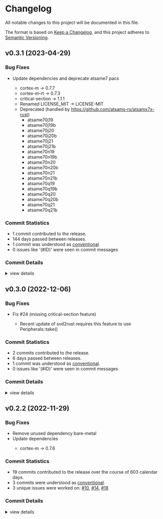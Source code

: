 # Changelog

All notable changes to this project will be documented in this file.

The format is based on [Keep a Changelog](https://keepachangelog.com/en/1.0.0/),
and this project adheres to [Semantic Versioning](https://semver.org/spec/v2.0.0.html).

## v0.3.1 (2023-04-29)

### Bug Fixes

 - <csr-id-350e7515159199ef5cfd37ffdca2b511ab4486dc/> Update dependencies and deprecate atsame7 pacs
   - cortex-m -> 0.7.7
   - cortex-m-rt -> 0.7.3
   - critical-section -> 1.1.1
   - Renamed LICENSE_MIT -> LICENSE-MIT
   - Deprecated (handled by https://github.com/atsams-rs/atsamx7x-rust)
     * atsame70j19
     * atsame70j19b
     * atsame70j20
     * atsame70j20b
     * atsame70j21
     * atsame70j21b
     * atsame70n19
     * atsame70n19b
     * atsame70n20
     * atsame70n20b
     * atsame70n21
     * atsame70n21b
     * atsame70q19
     * atsame70q19b
     * atsame70q20
     * atsame70q20b
     * atsame70q21
     * atsame70q21b

### Commit Statistics

<csr-read-only-do-not-edit/>

 - 1 commit contributed to the release.
 - 144 days passed between releases.
 - 1 commit was understood as [conventional](https://www.conventionalcommits.org).
 - 0 issues like '(#ID)' were seen in commit messages

### Commit Details

<csr-read-only-do-not-edit/>

<details><summary>view details</summary>

 * **Uncategorized**
    - Update dependencies and deprecate atsame7 pacs ([`350e751`](https://github.com/atsam-rs/atsam-pac/commit/350e7515159199ef5cfd37ffdca2b511ab4486dc))
</details>

## v0.3.0 (2022-12-06)

### Bug Fixes

 - <csr-id-2b9a3080f81274d29310899f9f2e700c6d6a1f49/> Fix #24 (missing critical-section feature)
   - Recent update of svd2rust requires this feature to use
   Peripherals::take()

### Commit Statistics

<csr-read-only-do-not-edit/>

 - 2 commits contributed to the release.
 - 6 days passed between releases.
 - 1 commit was understood as [conventional](https://www.conventionalcommits.org).
 - 0 issues like '(#ID)' were seen in commit messages

### Commit Details

<csr-read-only-do-not-edit/>

<details><summary>view details</summary>

 * **Uncategorized**
    - Release atsam4e16c-pac v0.3.0, atsam4e16e-pac v0.3.0, atsam4e8c-pac v0.3.0, atsam4e8e-pac v0.3.0, atsam4lc2a-pac v0.3.0, atsam4lc2b-pac v0.3.0, atsam4lc2c-pac v0.3.0, atsam4lc4a-pac v0.3.0, atsam4lc4b-pac v0.3.0, atsam4lc4c-pac v0.3.0, atsam4lc8a-pac v0.3.0, atsam4lc8b-pac v0.3.0, atsam4lc8c-pac v0.3.0, atsam4ls2a-pac v0.3.0, atsam4ls2b-pac v0.3.0, atsam4ls2c-pac v0.3.0, atsam4ls4a-pac v0.3.0, atsam4ls4b-pac v0.3.0, atsam4ls4c-pac v0.3.0, atsam4ls8a-pac v0.3.0, atsam4ls8b-pac v0.3.0, atsam4ls8c-pac v0.3.0, atsam4n16b-pac v0.3.0, atsam4n16c-pac v0.3.0, atsam4n8a-pac v0.3.0, atsam4n8b-pac v0.3.0, atsam4n8c-pac v0.3.0, atsam4s16b-pac v0.3.0, atsam4s16c-pac v0.3.0, atsam4s2a-pac v0.3.0, atsam4s2b-pac v0.3.0, atsam4s2c-pac v0.3.0, atsam4s4a-pac v0.3.0, atsam4s4b-pac v0.3.0, atsam4s4c-pac v0.3.0, atsam4s8b-pac v0.3.0, atsam4s8c-pac v0.3.0, atsam4sa16b-pac v0.3.0, atsam4sa16c-pac v0.3.0, atsam4sd16b-pac v0.3.0, atsam4sd16c-pac v0.3.0, atsam4sd32b-pac v0.3.0, atsam4sd32c-pac v0.3.0, atsam4sp32a-pac v0.3.0, atsame70j19-pac v0.3.0, atsame70j19b-pac v0.3.0, atsame70j20-pac v0.3.0, atsame70j20b-pac v0.3.0, atsame70j21-pac v0.3.0, atsame70j21b-pac v0.3.0, atsame70n19-pac v0.3.0, atsame70n19b-pac v0.3.0, atsame70n20-pac v0.3.0, atsame70n20b-pac v0.3.0, atsame70n21-pac v0.3.0, atsame70n21b-pac v0.3.0, atsame70q19-pac v0.3.0, atsame70q19b-pac v0.3.0, atsame70q20-pac v0.3.0, atsame70q20b-pac v0.3.0, atsame70q21-pac v0.3.0, atsame70q21b-pac v0.3.0 ([`57604e8`](https://github.com/atsam-rs/atsam-pac/commit/57604e8f8ca65b498fd70a541f3e183a6d9e1d4a))
    - Fix #24 (missing critical-section feature) ([`2b9a308`](https://github.com/atsam-rs/atsam-pac/commit/2b9a3080f81274d29310899f9f2e700c6d6a1f49))
</details>

## v0.2.2 (2022-11-29)

### Bug Fixes

<csr-id-5a8f9b8190f7be9dc59af66d0ba0fb48b8ee8c84/>

 - <csr-id-54fe3c1f9705e2a9f96176dd8c467fbaed648702/> Remove unused dependency bare-metal
 - <csr-id-63c755d5cb29e4a0d6eec4a1f24498cd2b2801d8/> Update dependencies
   - cortex-m -> 0.7.6

### Commit Statistics

<csr-read-only-do-not-edit/>

 - 19 commits contributed to the release over the course of 603 calendar days.
 - 3 commits were understood as [conventional](https://www.conventionalcommits.org).
 - 3 unique issues were worked on: [#10](https://github.com/atsam-rs/atsam-pac/issues/10), [#14](https://github.com/atsam-rs/atsam-pac/issues/14), [#18](https://github.com/atsam-rs/atsam-pac/issues/18)

### Commit Details

<csr-read-only-do-not-edit/>

<details><summary>view details</summary>

 * **[#10](https://github.com/atsam-rs/atsam-pac/issues/10)**
    - Added support for ATSAME54 and ATSAM4S16 ([`e120060`](https://github.com/atsam-rs/atsam-pac/commit/e120060695b87b48d1c27061c28470a006b2abee))
 * **[#14](https://github.com/atsam-rs/atsam-pac/issues/14)**
    - Adding missing NVIC interrupts for atsam4e and atsam4s ([`2d799ca`](https://github.com/atsam-rs/atsam-pac/commit/2d799ca714c9c8ccfa50b961c6b5fd3276a8ec22))
 * **[#18](https://github.com/atsam-rs/atsam-pac/issues/18)**
    - Bumped PAC versions to reflect interrupt changes in SVDs in recent PRs. ([`bc207c5`](https://github.com/atsam-rs/atsam-pac/commit/bc207c585bb70dffa31842ea9c94c887b2afb980))
 * **Uncategorized**
    - Release atsam4e16c-pac v0.2.2, atsam4e16e-pac v0.2.2, atsam4e8c-pac v0.2.2, atsam4e8e-pac v0.2.2, atsam4lc2a-pac v0.2.2, atsam4lc2b-pac v0.2.2, atsam4lc2c-pac v0.2.2, atsam4lc4a-pac v0.2.2, atsam4lc4b-pac v0.2.2, atsam4lc4c-pac v0.2.2, atsam4lc8a-pac v0.2.2, atsam4lc8b-pac v0.2.2, atsam4lc8c-pac v0.2.2, atsam4ls2a-pac v0.2.2, atsam4ls2b-pac v0.2.2, atsam4ls2c-pac v0.2.2, atsam4ls4a-pac v0.2.2, atsam4ls4b-pac v0.2.2, atsam4ls4c-pac v0.2.2, atsam4ls8a-pac v0.2.2, atsam4ls8b-pac v0.2.2, atsam4ls8c-pac v0.2.2, atsam4n16b-pac v0.2.2, atsam4n16c-pac v0.2.2, atsam4n8a-pac v0.2.2, atsam4n8b-pac v0.2.2, atsam4n8c-pac v0.2.2, atsam4s16b-pac v0.2.2, atsam4s16c-pac v0.2.2, atsam4s2a-pac v0.2.2, atsam4s2b-pac v0.2.2, atsam4s2c-pac v0.2.2, atsam4s4a-pac v0.2.2, atsam4s4b-pac v0.2.2, atsam4s4c-pac v0.2.2, atsam4s8b-pac v0.2.2, atsam4s8c-pac v0.2.2, atsam4sa16b-pac v0.2.2, atsam4sa16c-pac v0.2.2, atsam4sd16b-pac v0.2.2, atsam4sd16c-pac v0.2.2, atsam4sd32b-pac v0.2.2, atsam4sd32c-pac v0.2.2, atsam4sp32a-pac v0.2.2, atsame70j19-pac v0.2.2, atsame70j19b-pac v0.2.2, atsame70j20-pac v0.2.2, atsame70j20b-pac v0.2.2, atsame70j21-pac v0.2.2, atsame70j21b-pac v0.2.2, atsame70n19-pac v0.2.2, atsame70n19b-pac v0.2.2, atsame70n20-pac v0.2.2, atsame70n20b-pac v0.2.2, atsame70n21-pac v0.2.2, atsame70n21b-pac v0.2.2, atsame70q19-pac v0.2.2, atsame70q19b-pac v0.2.2, atsame70q20-pac v0.2.2, atsame70q20b-pac v0.2.2, atsame70q21-pac v0.2.2, atsame70q21b-pac v0.2.2 ([`c3f31b0`](https://github.com/atsam-rs/atsam-pac/commit/c3f31b039d2bc2b40c4d9c0c302c1775cc0bb84b))
    - Add initial CHANGELOGs ([`5a8f9b8`](https://github.com/atsam-rs/atsam-pac/commit/5a8f9b8190f7be9dc59af66d0ba0fb48b8ee8c84))
    - Release atsam4e16c-pac v0.2.2, atsam4e16e-pac v0.2.2, atsam4e8c-pac v0.2.2, atsam4e8e-pac v0.2.2, atsam4lc2a-pac v0.2.2, atsam4lc2b-pac v0.2.2, atsam4lc2c-pac v0.2.2, atsam4lc4a-pac v0.2.2, atsam4lc4b-pac v0.2.2, atsam4lc4c-pac v0.2.2, atsam4lc8a-pac v0.2.2, atsam4lc8b-pac v0.2.2, atsam4lc8c-pac v0.2.2, atsam4ls2a-pac v0.2.2, atsam4ls2b-pac v0.2.2, atsam4ls2c-pac v0.2.2, atsam4ls4a-pac v0.2.2, atsam4ls4b-pac v0.2.2, atsam4ls4c-pac v0.2.2, atsam4ls8a-pac v0.2.2, atsam4ls8b-pac v0.2.2, atsam4ls8c-pac v0.2.2, atsam4n16b-pac v0.2.2, atsam4n16c-pac v0.2.2, atsam4n8a-pac v0.2.2, atsam4n8b-pac v0.2.2, atsam4n8c-pac v0.2.2, atsam4s16b-pac v0.2.2, atsam4s16c-pac v0.2.2, atsam4s2a-pac v0.2.2, atsam4s2b-pac v0.2.2, atsam4s2c-pac v0.2.2, atsam4s4a-pac v0.2.2, atsam4s4b-pac v0.2.2, atsam4s4c-pac v0.2.2, atsam4s8b-pac v0.2.2, atsam4s8c-pac v0.2.2, atsam4sa16b-pac v0.2.2, atsam4sa16c-pac v0.2.2, atsam4sd16b-pac v0.2.2, atsam4sd16c-pac v0.2.2, atsam4sd32b-pac v0.2.2, atsam4sd32c-pac v0.2.2, atsam4sp32a-pac v0.2.2, atsame70j19-pac v0.2.2, atsame70j19b-pac v0.2.2, atsame70j20-pac v0.2.2, atsame70j20b-pac v0.2.2, atsame70j21-pac v0.2.2, atsame70j21b-pac v0.2.2, atsame70n19-pac v0.2.2, atsame70n19b-pac v0.2.2, atsame70n20-pac v0.2.2, atsame70n20b-pac v0.2.2, atsame70n21-pac v0.2.2, atsame70n21b-pac v0.2.2, atsame70q19-pac v0.2.2, atsame70q19b-pac v0.2.2, atsame70q20-pac v0.2.2, atsame70q20b-pac v0.2.2, atsame70q21-pac v0.2.2, atsame70q21b-pac v0.2.2 ([`a628b97`](https://github.com/atsam-rs/atsam-pac/commit/a628b974a612113c93a46bbc2724d403358abb1f))
    - Remove unused dependency bare-metal ([`54fe3c1`](https://github.com/atsam-rs/atsam-pac/commit/54fe3c1f9705e2a9f96176dd8c467fbaed648702))
    - Update dependencies ([`63c755d`](https://github.com/atsam-rs/atsam-pac/commit/63c755d5cb29e4a0d6eec4a1f24498cd2b2801d8))
    - Update pac dependencies ([`8ca7aca`](https://github.com/atsam-rs/atsam-pac/commit/8ca7acab12a2e8af4c6f49d25d79d3c379d4fd35))
    - Update pacs to svd2rust 0.19.0 ([`07a2d93`](https://github.com/atsam-rs/atsam-pac/commit/07a2d930b057726763d359204c406a994661aacc))
    - Merge pull request #3 from atsam4-rs/john/svd_updates_from_keil ([`20495a6`](https://github.com/atsam-rs/atsam-pac/commit/20495a6a821625762ff2a82bbf9e941f1e1d2c58))
    - Updated SVD's from Keil (which are newer) instead of Atmel. ([`4ad3e20`](https://github.com/atsam-rs/atsam-pac/commit/4ad3e20c44ba3d904c4b525069df198a0581448c))
    - Merge pull request #1 from haata/github_actions ([`081950d`](https://github.com/atsam-rs/atsam-pac/commit/081950d5e8d6dee85d018c6f841e55d3800e042a))
    - Merge branch 'master' into github_actions ([`9db368c`](https://github.com/atsam-rs/atsam-pac/commit/9db368cc54be0b935ad0521d6d9cfd414113f9a3))
    - Adding GitHub Actions ([`1ecf432`](https://github.com/atsam-rs/atsam-pac/commit/1ecf43256f4e6e5af7e32cabd609543a8d133297))
    - Added patch to SAM4E svds to add PASSWD enumeration to relevant KEY fields of the SUPC and PMC peripherals. ([`60d65f0`](https://github.com/atsam-rs/atsam-pac/commit/60d65f0e0f5c5d11f6b22381a15cee1782f34157))
    - Updated sam4e based crate versions to 1.5. ([`849dd8f`](https://github.com/atsam-rs/atsam-pac/commit/849dd8fcf3be0074d98b8fc65e4fb03fdfd4b6b1))
    - Updated SAM4x PACs from latest SVDs. ([`87f4b39`](https://github.com/atsam-rs/atsam-pac/commit/87f4b39163ad7711854e174851ea4814846984c9))
    - Added missing SAM4E PACs and updated SAM4E SVDs to 1.1.57 (2016-09-15) ([`ce43721`](https://github.com/atsam-rs/atsam-pac/commit/ce437212d8d18a57e02f9fa6ce1b071b12477c92))
</details>


